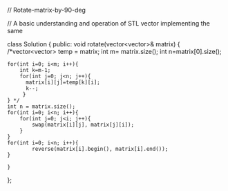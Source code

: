 // Rotate-matrix-by-90-deg

// A basic understanding and operation of STL vector implementing the same


class Solution {
public:
    void rotate(vector<vector<int>>& matrix) {
    /*vector<vector<int>> temp = matrix;
    int m= matrix.size();
    int n=matrix[0].size();

    for(int i=0; i<m; i++){
        int k=m-1;
        for(int j=0; j<n; j++){
          matrix[i][j]=temp[k][i];
          k--;  
         }
    } */
    int n = matrix.size();
    for(int i=0; i<n; i++){
        for(int j=0; j<i; j++){
            swap(matrix[i][j], matrix[j][i]);
        }
    }
    for(int i=0; i<n; i++){
            reverse(matrix[i].begin(), matrix[i].end());
    }

    }
};
